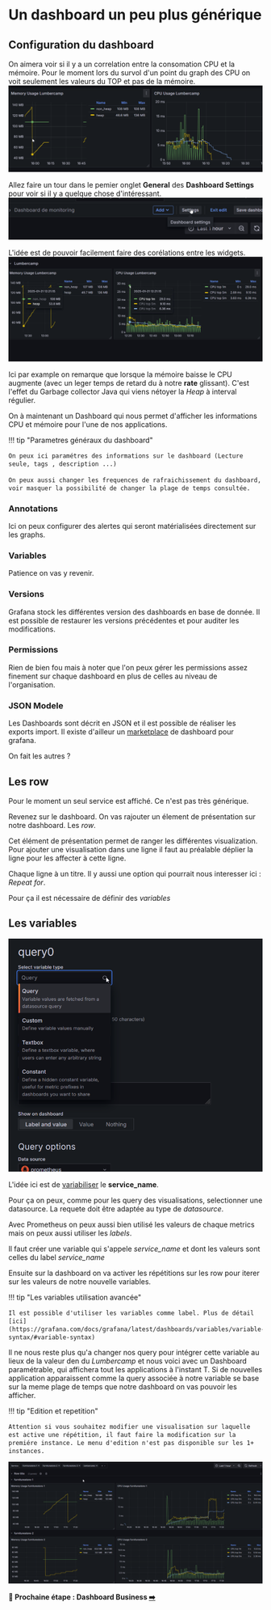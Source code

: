 # Un dashboard un peu plus générique

## Configuration du dashboard

On aimera voir si il y a un correlation entre la consomation CPU et la mémoire. Pour le moment lors du survol d'un point du graph des CPU on voit seulement les valeurs du TOP et pas de la mémoire.
![Single Tooltip](image-11.png)

Allez faire un tour dans le pemier onglet **General** des **Dashboard Settings** pour voir si il y a quelque chose d'intéressant.
![Dashboard Settings](image-8.png)

L'idée est de pouvoir facilement faire des corélations entre les widgets.
![Shared Tooltip](image-10.png)

Ici par example on remarque que lorsque la mémoire baisse le CPU augmente (avec un leger temps de retard du à notre **rate** glissant). C'est l'effet du Garbage collector Java qui viens nétoyer la *Heap* à interval régulier.

On à maintenant un Dashboard qui nous permet d'afficher les informations CPU et mémoire pour l'une de nos applications.

!!! tip "Parametres généraux du dashboard"

    On peux ici paramétres des informations sur le dashboard (Lecture seule, tags , description ...)

    On peux aussi changer les frequences de rafraichissement du dashboard, voir masquer la possibilité de changer la plage de temps consultée.

### Annotations

Ici on peux configurer des alertes qui seront matérialisées directement sur les graphs.

### Variables

Patience on vas y revenir.

### Versions

Grafana stock les différentes version des dashboards en base de donnée. Il est possible de restaurer les versions précédentes et pour auditer les modifications.

### Permissions

Rien de bien fou mais à noter que l'on peux gérer les permissions assez finement sur chaque dashboard en plus de celles au niveau de l'organisation.

### JSON Modele

Les Dashboards sont décrit en JSON et il est possible de réaliser les exports import. Il existe d'ailleur un [marketplace](https://grafana.com/grafana/dashboards/) de dashboard pour grafana.

On fait les autres ?

## Les row

Pour le moment un seul service est affiché. Ce n'est pas très générique.

Revenez sur le dashboard. On vas rajouter un élement de présentation sur notre dashboard. Les *row*.

Cet élément de présentation permet de ranger les différentes visualization. Pour ajouter une visualisation dans une ligne il faut au préalable déplier la ligne pour les affecter à cette ligne.

Chaque ligne à un titre. Il y aussi une option qui pourrait nous interesser ici : *Repeat for*.

Pour ça il est nécessaire de définir des *variables*

## Les variables

![Variables](image-12.png)

L'idée ici est de [variabiliser](https://grafana.com/docs/grafana/latest/dashboards/variables/) le **service_name**.

Pour ça on peux, comme pour les query des visualisations, selectionner une datasource. La requete doit être adaptée au type de *datasource*.

Avec Prometheus on peux aussi bien utilisé les valeurs de chaque metrics mais on peux aussi utiliser les *labels*.

Il faut créer une variable qui s'appele *service_name* et dont les valeurs sont celles du label *service_name*

Ensuite sur la dashboard on va activer les répétitions sur les row pour iterer sur les valeurs de notre nouvelle variables.

!!! tip "Les variables utilisation avancée"

    Il est possible d'utiliser les variables comme label. Plus de détail [ici](https://grafana.com/docs/grafana/latest/dashboards/variables/variable-syntax/#variable-syntax) 

Il ne nous reste plus qu'a changer nos query pour intégrer cette variable au lieux de la valeur den du *Lumbercamp* et nous voici avec un Dashboard paramétrable, qui affichera tout les applications à l'instant T. Si de nouvelles application apparaissent comme la query associée à notre variable se base sur la meme plage de temps que notre dashboard on vas pouvoir les afficher.

!!! tip "Edition et repetition"

    Attention si vous souhaitez modifier une visualisation sur laquelle est active une répétition, il faut faire la modification sur la  premiére instance. Le menu d'edition n'est pas disponible sur les 1+ instances.

![alt text](image-13.png)

**🛫 Prochaine étape : Dashboard Business [➡️](../dashboard-business/README.md)**
